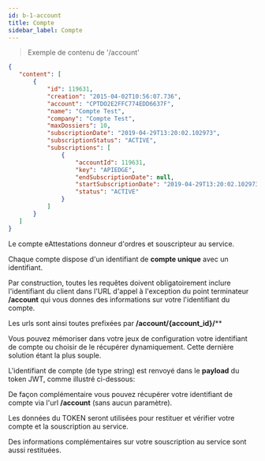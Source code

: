```yaml
---
id: b-1-account
title: Compte
sidebar_label: Compte
---
```


> Exemple de contenu de '/account'

```json
{
   "content": [
       {
           "id": 119631,
           "creation": "2015-04-02T10:56:07.736",
           "account": "CPTDO2E2FFC774EDD6637F",
           "name": "Compte Test",
           "company": "Compte Test",
           "maxDossiers": 10,
           "subscriptionDate": "2019-04-29T13:20:02.102973",
           "subscriptionStatus": "ACTIVE",
           "subscriptions": [
               {
                   "accountId": 119631,
                   "key": "APIEDGE",
                   "endSubscriptionDate": null,
                   "startSubscriptionDate": "2019-04-29T13:20:02.102973",
                   "status": "ACTIVE"
               }
           ]
       }
   ]
}
```

Le compte eAttestations donneur d'ordres et souscripteur au service.

Chaque compte dispose d'un identifiant de **compte unique** avec un identifiant.

Par construction, toutes les requêtes doivent obligatoirement inclure l'identifiant du client dans l'URL d'appel à l'exception du point terminateur **/account** qui vous donnes des informations sur votre l'identifiant du compte.

Les urls sont ainsi toutes prefixées par **/account/{account_id}/****

<aside class="notice">
Vous pouvez mémoriser dans votre jeux de configuration votre identifiant de compte ou choisir de le récupérer dynamiquement.
Cette dernière solution étant la plus souple.
</aside>

L'identifiant de compte (de type string) est renvoyé dans le **payload** du token JWT, comme illustré ci-dessous:

De façon complémentaire vous pouvez récupérer votre identifiant de compte via l'url **/account** (sans aucun paramètre).

Les données du TOKEN seront utilisées pour restituer et vérifier votre compte et la souscription au service.

Des informations complémentaires sur votre souscription au service sont aussi restituées.
